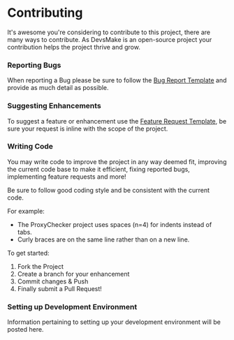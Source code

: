 # Contributing

It's awesome you're considering to contribute to this project, there are many ways to contribute. 
As DevsMake is an open-source project your contribution helps the project thrive and grow.

### Reporting Bugs

When reporting a Bug please be sure to follow the [Bug Report Template](https://github.com/faiqsohail/DevsMake/issues/new?assignees=&labels=&template=bug_report.md&title=) 
and provide as much detail as possible.


### Suggesting Enhancements

To suggest a feature or enhancement use the [Feature Request Template](https://github.com/faiqsohail/DevsMake/issues/new?assignees=&labels=&template=feature_request.md&title=),
be sure your request is inline with the scope of the project.

### Writing Code

You may write code to improve the project in any way deemed fit, improving the current code base to make it efficient, fixing reported bugs, implementing feature requests and more! 

Be sure to follow good coding style and be consistent with the current code.

For example:
* The ProxyChecker project uses spaces (n=4) for indents instead of tabs.
* Curly braces are on the same line rather than on a new line.

To get started:
1) Fork the Project
2) Create a branch for your enhancement
3) Commit changes & Push
4) Finally submit a Pull Request!

### Setting up Development Environment

Information pertaining to setting up your development environment will be posted here.
